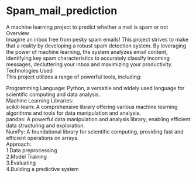 # Spam_mail_prediction
A machine learning project to predict whether a mail is spam or not
<br>
Overview
<br>
Imagine an inbox free from pesky spam emails! This project strives to make that a reality by developing a robust spam detection system. By leveraging the power of machine learning, the system analyzes email content, identifying key spam characteristics to accurately classify incoming messages, decluttering your inbox and maximizing your productivity.
<br>
Technologies Used<br>
This project utilizes a range of powerful tools, including:<br>

Programming Language: Python, a versatile and widely used language for scientific computing and data analysis.<br>
Machine Learning Libraries:<br>
scikit-learn: A comprehensive library offering various machine learning algorithms and tools for data manipulation and analysis.<br>
pandas: A powerful data manipulation and analysis library, enabling efficient data structuring and exploration.<br>
NumPy: A foundational library for scientific computing, providing fast and efficient operations on arrays.<br>
Approach:<br>
1.Data preprocessing<br>
2.Model Training<br>
3.Evaluating<br>
4.Building a predictive system

